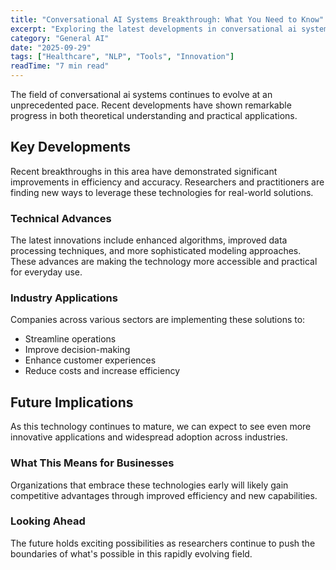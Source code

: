 ```yaml
---
title: "Conversational AI Systems Breakthrough: What You Need to Know"
excerpt: "Exploring the latest developments in conversational ai systems and their implications for the future of artificial intelligence and automation."
category: "General AI"
date: "2025-09-29"
tags: ["Healthcare", "NLP", "Tools", "Innovation"]
readTime: "7 min read"
---
```


The field of conversational ai systems continues to evolve at an unprecedented pace. Recent developments have shown remarkable progress in both theoretical understanding and practical applications.

## Key Developments

Recent breakthroughs in this area have demonstrated significant improvements in efficiency and accuracy. Researchers and practitioners are finding new ways to leverage these technologies for real-world solutions.

### Technical Advances

The latest innovations include enhanced algorithms, improved data processing techniques, and more sophisticated modeling approaches. These advances are making the technology more accessible and practical for everyday use.

### Industry Applications

Companies across various sectors are implementing these solutions to:
- Streamline operations
- Improve decision-making
- Enhance customer experiences
- Reduce costs and increase efficiency

## Future Implications

As this technology continues to mature, we can expect to see even more innovative applications and widespread adoption across industries.

### What This Means for Businesses

Organizations that embrace these technologies early will likely gain competitive advantages through improved efficiency and new capabilities.

### Looking Ahead

The future holds exciting possibilities as researchers continue to push the boundaries of what's possible in this rapidly evolving field.